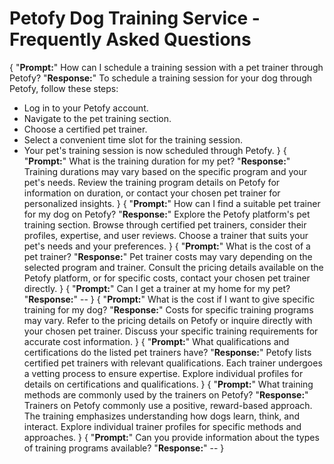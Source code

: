 # Petofy Dog Training Service - Frequently Asked Questions

{
"**Prompt:**" How can I schedule a training session with a pet trainer through Petofy?
"**Response:**" To schedule a training session for your dog through Petofy, follow these steps:
- Log in to your Petofy account.
- Navigate to the pet training section.
- Choose a certified pet trainer.
- Select a convenient time slot for the training session.
- Your pet's training session is now scheduled through Petofy.
}
{
"**Prompt:**" What is the training duration for my pet?
"**Response:**" Training durations may vary based on the specific program and your pet's needs. Review the training program details on Petofy for information on duration, or contact your chosen pet trainer for personalized insights.
}
{
"**Prompt:**" How can I find a suitable pet trainer for my dog on Petofy?
"**Response:**" Explore the Petofy platform's pet training section. Browse through certified pet trainers, consider their profiles, expertise, and user reviews. Choose a trainer that suits your pet's needs and your preferences.
}
{
"**Prompt:**" What is the cost of a pet trainer?
"**Response:**" Pet trainer costs may vary depending on the selected program and trainer. Consult the pricing details available on the Petofy platform, or for specific costs, contact your chosen pet trainer directly.
}
{
"**Prompt:**" Can I get a trainer at my home for my pet?
"**Response:**" --
}
{
"**Prompt:**" What is the cost if I want to give specific training for my dog?
"**Response:**" Costs for specific training programs may vary. Refer to the pricing details on Petofy or inquire directly with your chosen pet trainer. Discuss your specific training requirements for accurate cost information.
}
{
"**Prompt:**" What qualifications and certifications do the listed pet trainers have?
"**Response:**" Petofy lists certified pet trainers with relevant qualifications. Each trainer undergoes a vetting process to ensure expertise. Explore individual profiles for details on certifications and qualifications.
}
{
"**Prompt:**" What training methods are commonly used by the trainers on Petofy?
"**Response:**" Trainers on Petofy commonly use a positive, reward-based approach. The training emphasizes understanding how dogs learn, think, and interact. Explore individual trainer profiles for specific methods and approaches.
}
{
"**Prompt:**" Can you provide information about the types of training programs available?
"**Response:**" --
}